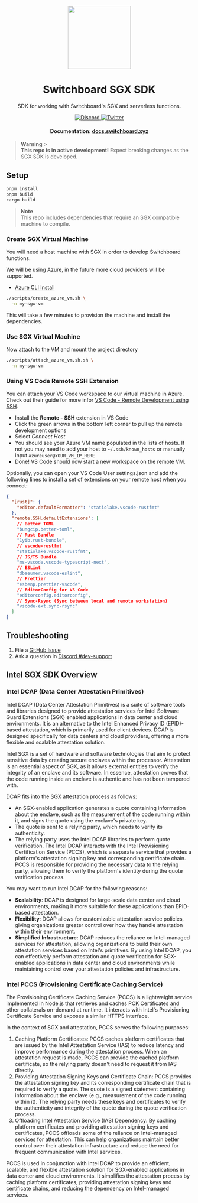 <div align="center">
  <a href="#">
    <img height="170" src="https://github.com/switchboard-xyz/sbv2-core/raw/main/website/static/img/icons/switchboard/avatar.svg" />
  </a>

  <h1>Switchboard SGX SDK</h1>

  <p>SDK for working with Switchboard's SGX and serverless functions.</p>

  <p>
    <a href="https://discord.gg/switchboardxyz">
      <img alt="Discord" src="https://img.shields.io/discord/841525135311634443?color=blueviolet&logo=discord&logoColor=white">
    </a>
    <a href="https://twitter.com/switchboardxyz">
      <img alt="Twitter" src="https://img.shields.io/twitter/follow/switchboardxyz?label=Follow+Switchboard" />
    </a>
  </p>

  <h4>
    <strong>Documentation: </strong><a href="https://docs.switchboard.xyz">docs.switchboard.xyz</a>
  </h4>
</div>

> **Warning** > <br /><strong>This repo is in active development!</strong> Expect breaking changes as the SGX SDK is developed.

## Setup

```bash
pnpm install
pnpm build
cargo build
```

> **Note** <br />
> This repo includes dependencies that require an SGX compatible machine to compile.

### Create SGX Virtual Machine

You will need a host machine with SGX in order to develop Switchboard functions.

We will be using Azure, in the future more cloud providers will be supported.

- [Azure CLI Install](https://learn.microsoft.com/en-us/cli/azure/install-azure-cli)

```bash
./scripts/create_azure_vm.sh \
  -n my-sgx-vm
```

This will take a few minutes to provision the machine and install the dependencies.

### Use SGX Virtual Machine

Now attach to the VM and mount the project directory

```bash
./scripts/attach_azure_vm.sh.sh \
  -n my-sgx-vm
```

### Using VS Code Remote SSH Extension

You can attach your VS Code workspace to our virtual machine in Azure. Check out their guide for more infor [VS Code - Remote Development using SSH](https://code.visualstudio.com/docs/remote/ssh).

- Install the **Remote - SSH** extension in VS Code
- Click the green arrows in the bottom left corner to pull up the remote development options
- Select _Connect Host_
- You should see your Azure VM name populated in the lists of hosts. If not you may need to add your host to `~/.ssh/known_hosts` or manually input `azureuser@YOUR_VM_IP_HERE`
- Done! VS Code should now start a new workspace on the remote VM.

Optionally, you can open your VS Code User settings.json and add the following lines to install a set of extensions on your remote host when you connect:

```json
{
  "[rust]": {
    "editor.defaultFormatter": "statiolake.vscode-rustfmt"
  },
  "remote.SSH.defaultExtensions": [
    // Better TOML
    "bungcip.better-toml",
    // Rust Bundle
    "1yib.rust-bundle",
    // vscode-rustfmt
    "statiolake.vscode-rustfmt",
    // JS/TS Bundle
    "ms-vscode.vscode-typescript-next",
    // ESLint
    "dbaeumer.vscode-eslint",
    // Prettier
    "esbenp.prettier-vscode",
    // EditorConfig for VS Code
    "editorconfig.editorconfig",
    // Sync-Rsync (Sync between local and remote workstation)
    "vscode-ext.sync-rsync"
  ]
}
```

## Troubleshooting

1. File a
   [GitHub Issue](https://github.com/switchboard-xyz/sgx-sdk/issues/new)
2. Ask a question in
   [Discord #dev-support](https://discord.com/channels/841525135311634443/984343400377647144)

## Intel SGX SDK Overview

### Intel DCAP (Data Center Attestation Primitives)

Intel DCAP (Data Center Attestation Primitives) is a suite of software tools and
libraries designed to provide attestation services for Intel Software Guard
Extensions (SGX) enabled applications in data center and cloud environments. It
is an alternative to the Intel Enhanced Privacy ID (EPID)-based attestation,
which is primarily used for client devices. DCAP is designed specifically for
data centers and cloud providers, offering a more flexible and scalable
attestation solution.

Intel SGX is a set of hardware and software technologies that aim to protect
sensitive data by creating secure enclaves within the processor. Attestation is
an essential aspect of SGX, as it allows external entities to verify the
integrity of an enclave and its software. In essence, attestation proves that
the code running inside an enclave is authentic and has not been tampered with.

DCAP fits into the SGX attestation process as follows:

- An SGX-enabled application generates a quote containing information about the
  enclave, such as the measurement of the code running within it, and signs the
  quote using the enclave's private key.
- The quote is sent to a relying party, which needs to verify its authenticity.
- The relying party uses the Intel DCAP libraries to perform quote verification.
  The Intel DCAP interacts with the Intel Provisioning Certification Service
  (PCCS), which is a separate service that provides a platform's attestation
  signing key and corresponding certificate chain. PCCS is responsible for
  providing the necessary data to the relying party, allowing them to verify the
  platform's identity during the quote verification process.

You may want to run Intel DCAP for the following reasons:

- **Scalability**: DCAP is designed for large-scale data center and cloud
  environments, making it more suitable for these applications than EPID-based
  attestation.
- **Flexibility**: DCAP allows for customizable attestation service policies,
  giving organizations greater control over how they handle attestation within
  their environment.
- **Simplified Infrastructure**: DCAP reduces the reliance on Intel-managed
  services for attestation, allowing organizations to build their own
  attestation services based on Intel's primitives. By using Intel DCAP, you can
  effectively perform attestation and quote verification for SGX-enabled
  applications in data center and cloud environments while maintaining control
  over your attestation policies and infrastructure.

### Intel PCCS (Provisioning Certificate Caching Service)

The Provisioning Certificate Caching Service (PCCS) is a lightweight service
implemented in Node.js that retrieves and caches PCK Certificates and other
collaterals on-demand at runtime. It interacts with Intel's Provisioning
Certificate Service and exposes a similar HTTPS interface.

In the context of SGX and attestation, PCCS serves the following purposes:

1. Caching Platform Certificates: PCCS caches platform certificates that are
   issued by the Intel Attestation Service (IAS) to reduce latency and improve
   performance during the attestation process. When an attestation request is
   made, PCCS can provide the cached platform certificate, so the relying party
   doesn't need to request it from IAS directly.
2. Providing Attestation Signing Keys and Certificate Chain: PCCS provides the
   attestation signing key and its corresponding certificate chain that is
   required to verify a quote. The quote is a signed statement containing
   information about the enclave (e.g., measurement of the code running within
   it). The relying party needs these keys and certificates to verify the
   authenticity and integrity of the quote during the quote verification
   process.
3. Offloading Intel Attestation Service (IAS) Dependency: By caching platform
   certificates and providing attestation signing keys and certificates, PCCS
   offloads some of the reliance on Intel-managed services for attestation. This
   can help organizations maintain better control over their attestation
   infrastructure and reduce the need for frequent communication with Intel
   services.

PCCS is used in conjunction with Intel DCAP to provide an efficient, scalable,
and flexible attestation solution for SGX-enabled applications in data center
and cloud environments. It simplifies the attestation process by caching
platform certificates, providing attestation signing keys and certificate
chains, and reducing the dependency on Intel-managed services.
